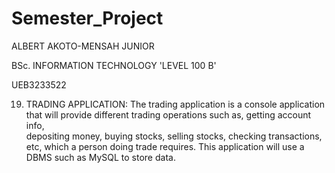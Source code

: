 # Semester_Project

ALBERT AKOTO-MENSAH JUNIOR 

BSc. INFORMATION TECHNOLOGY 'LEVEL 100 B'

UEB3233522

19) TRADING APPLICATION:
    The trading application is a console application that will provide different trading operations such as, getting account info,     
    depositing money, buying stocks, selling stocks, checking transactions, etc, which a person doing trade requires. This application will 
    use a DBMS such as MySQL to store data.
    

